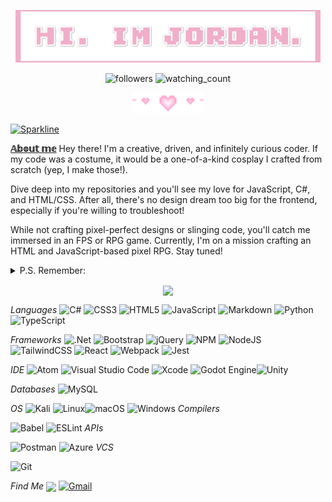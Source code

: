 <p align="center"><img src="https://github.com/modJordan/modJordan/blob/main/Hi.png" text-align="center"></p>
<p align="center"><img alt="followers" src="https://img.shields.io/github/followers/madushadhanushka?label=Followers&style=social">  <img src="https://komarev.com/ghpvc/?username=modJordan&color=brightgreen" alt="watching_count" /> </p>
<p align="center"><img src="https://github.com/modJordan/modJordan/blob/main/heart_div.png"></p>

[![Sparkline](https://stars.medv.io/Naereen/badges.svg)](https://stars.medv.io/Naereen/badges)

<ins><strong>𝔸𝕓𝕠𝕦𝕥 𝕞𝕖</strong></ins> Hey there! I'm a creative, driven, and infinitely curious coder. If my code was a costume, it would be a one-of-a-kind cosplay I crafted from scratch (yep, I make those!). 

Dive deep into my repositories and you'll see my love for JavaScript, C#, and HTML/CSS. After all, there's no design dream too big for the frontend, especially if you're willing to troubleshoot! 

While not crafting pixel-perfect designs or slinging code, you'll catch me immersed in an FPS or RPG game. Currently, I'm on a mission crafting an HTML and JavaScript-based pixel RPG. Stay tuned!

<details>
<summary>P.S. Remember:</summary>
  "Some people, when confronted with a problem, think, 'I know, I'll use threads' - and then two they hav<br>
                erpoblesms."
</details>  
              

  


<p align="center">
<img align="center" src="https://github-readme-stats.vercel.app/api/top-langs/?username=modJordan&layout=compact&theme=cobalt&hide_border=true" />
</p>

_Languages_
![C#](https://img.shields.io/badge/c%23-%23239120.svg?style=plastic&logo=c-sharp&logoColor=white) ![CSS3](https://img.shields.io/badge/css3-%231572B6.svg?style=plastic&logo=css3&logoColor=white) ![HTML5](https://img.shields.io/badge/html5-%23E34F26.svg?style=plastic&logo=html5&logoColor=white) ![JavaScript](https://img.shields.io/badge/javascript-%23323330.svg?style=plastic&logo=javascript&logoColor=%23F7DF1E) ![Markdown](https://img.shields.io/badge/markdown-%23000000.svg?style=plastic&logo=markdown&logoColor=white) ![Python](https://img.shields.io/badge/python-3670A0?style=plastic&logo=python&logoColor=ffdd54) ![TypeScript](https://img.shields.io/badge/typescript-%23007ACC.svg?style=plastic&logo=typescript&logoColor=white)

_Frameworks_
![.Net](https://img.shields.io/badge/.NET-5C2D91?style=plastic&logo=.net&logoColor=white) ![Bootstrap](https://img.shields.io/badge/bootstrap-%238511FA.svg?style=plastic&logo=bootstrap&logoColor=white) ![jQuery](https://img.shields.io/badge/jquery-%230769AD.svg?style=plastic&logo=jquery&logoColor=white) ![NPM](https://img.shields.io/badge/NPM-%23CB3837.svg?style=plastic&logo=npm&logoColor=white) ![NodeJS](https://img.shields.io/badge/node.js-6DA55F?style=plastic&logo=node.js&logoColor=white) ![TailwindCSS](https://img.shields.io/badge/tailwindcss-%2338B2AC.svg?style=plastic&logo=tailwind-css&logoColor=white) ![React](https://img.shields.io/badge/react-%2320232a.svg?style=plastic&logo=react&logoColor=%2361DAFB) ![Webpack](https://img.shields.io/badge/webpack-%238DD6F9.svg?style=plastic&logo=webpack&logoColor=black) ![Jest](https://img.shields.io/badge/-jest-%23C21325?style=plastic&logo=jest&logoColor=white)

_IDE_
![Atom](https://img.shields.io/badge/Atom-%2366595C.svg?style=plastic&logo=atom&logoColor=white) ![Visual Studio Code](https://img.shields.io/badge/Visual%20Studio%20Code-0078d7.svg?style=plastic&logo=visual-studio-code&logoColor=white) ![Xcode](https://img.shields.io/badge/Xcode-007ACC?style=plastic&logo=Xcode&logoColor=white) ![Godot Engine](https://img.shields.io/badge/GODOT-%23FFFFFF.svg?style=plastic&logo=godot-engine)![Unity](https://img.shields.io/badge/unity-%23000000.svg?style=plastic&logo=unity&logoColor=white)

_Databases_
![MySQL](https://img.shields.io/badge/mysql-%2300f.svg?style=plastic&logo=mysql&logoColor=white)

_OS_
![Kali](https://img.shields.io/badge/Kali-268BEE?style=plastic&logo=kalilinux&logoColor=white) ![Linux](https://img.shields.io/badge/Linux-FCC624?style=plastic&logo=linux&logoColor=black)![macOS](https://img.shields.io/badge/mac%20os-000000?style=plastic&logo=macos&logoColor=F0F0F0) ![Windows](https://img.shields.io/badge/Windows-0078D6?style=plastic&logo=windows&logoColor=white)
_Compilers_

![Babel](https://img.shields.io/badge/Babel-F9DC3e?style=plastic&logo=babel&logoColor=black) ![ESLint](https://img.shields.io/badge/ESLint-4B3263?style=plastic&logo=eslint&logoColor=white)
_APIs_

![Postman](https://img.shields.io/badge/Postman-FF6C37?style=plastic&logo=postman&logoColor=white) ![Azure](https://img.shields.io/badge/azure-%230072C6.svg?style=plastic&logo=microsoftazure&logoColor=white)
_VCS_

![Git](https://img.shields.io/badge/git-%23F05033.svg?style=plastic&logo=git&logoColor=white)


_Find Me_
<a href="www.linkedin.com/in/modjordan" target="blank"><img align="center" src="https://img.shields.io/badge/linkedin-%231DA1F2.svg?style=plastic&logo=linkedin&logoColor=white"/></a> [![Gmail](https://img.shields.io/badge/Gmail-D14836?style=plastic&logo=gmail&logoColor=white)](mailto:mod.Jojok@gmail.com)



